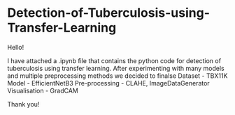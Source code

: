 # Detection-of-Tuberculosis-using-Transfer-Learning

Hello!

I have attached a .ipynb file that contains the python code for detection of tuberculosis using transfer learning. 
After experimenting with many models and multiple preprocessing methods we decided to finalse
Dataset - TBX11K
Model - EfficientNetB3
Pre-processing - CLAHE, ImageDataGenerator
Visualisation - GradCAM

Thank you!
